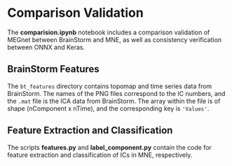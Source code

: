 # Comparison Validation

The **comparision.ipynb** notebook includes a comparison validation of MEGnet between BrainStorm and MNE, as well as consistency verification between ONNX and Keras.

## BrainStorm Features

The `bt_features` directory contains topomap and time series data from BrainStorm. The names of the PNG files correspond to the IC numbers, and the `.mat` file is the ICA data from BrainStorm. The array within the file is of shape (nComponent x nTime), and the corresponding key is `'Values'`.

## Feature Extraction and Classification

The scripts **features.py** and **label_component.py** contain the code for feature extraction and classification of ICs in MNE, respectively.
